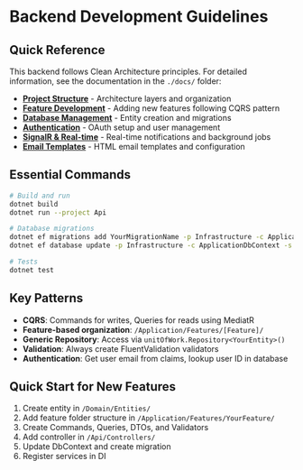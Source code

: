 # Backend Development Guidelines

## Quick Reference

This backend follows Clean Architecture principles. For detailed information, see the documentation in the `./docs/` folder:

- **[Project Structure](./docs/project-structure.md)** - Architecture layers and organization
- **[Feature Development](./docs/feature-development.md)** - Adding new features following CQRS pattern
- **[Database Management](./docs/database.md)** - Entity creation and migrations
- **[Authentication](./docs/authentication.md)** - OAuth setup and user management
- **[SignalR & Real-time](./docs/signalr-realtime.md)** - Real-time notifications and background jobs
- **[Email Templates](./docs/email-templates.md)** - HTML email templates and configuration

## Essential Commands

```bash
# Build and run
dotnet build
dotnet run --project Api

# Database migrations
dotnet ef migrations add YourMigrationName -p Infrastructure -c ApplicationDbContext -s Api
dotnet ef database update -p Infrastructure -c ApplicationDbContext -s Api

# Tests
dotnet test
```

## Key Patterns

- **CQRS**: Commands for writes, Queries for reads using MediatR
- **Feature-based organization**: `/Application/Features/[Feature]/`
- **Generic Repository**: Access via `unitOfWork.Repository<YourEntity>()`
- **Validation**: Always create FluentValidation validators
- **Authentication**: Get user email from claims, lookup user ID in database

## Quick Start for New Features

1. Create entity in `/Domain/Entities/`
2. Add feature folder structure in `/Application/Features/YourFeature/`
3. Create Commands, Queries, DTOs, and Validators
4. Add controller in `/Api/Controllers/`
5. Update DbContext and create migration
6. Register services in DI